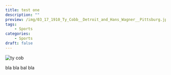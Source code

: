 ```yaml
---
title: test one
description: ""
preview: /img/03_17_1910_Ty_Cobb__Detroit_and_Hans_Wagner__Pittsburg.jpg
tags:
    - Sports
categories:
    - Sports
draft: false
---
```

![ty cob](03_17_1910_Ty_Cobb__Detroit_and_Hans_Wagner__Pittsburg.jpg)


bla bla bal  bla  
